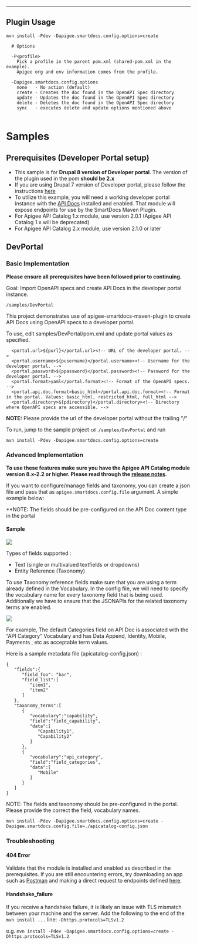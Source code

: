 ------------
Plugin Usage
------------
```
mvn install -Pdev -Dapigee.smartdocs.config.options=create

  # Options

  -P<profile>
    Pick a profile in the parent pom.xml (shared-pom.xml in the example).
    Apigee org and env information comes from the profile.

  -Dapigee.smartdocs.config.options
    none   - No action (default)
    create - Creates the doc found in the OpenAPI Spec directory
    update - Updates the doc found in the OpenAPI Spec directory
    delete - Deletes the doc found in the OpenAPI Spec directory
    sync   - executes delete and update options mentioned above
    
```


# Samples

## Prerequisites (Developer Portal setup)
- This sample is for **Drupal 8 version of Developer portal**. The version of the plugin used in the pom **should be 2.x**
- If you are using Drupal 7 version of Developer portal, please follow the instructions [here](https://github.com/apigee/apigee-smartdocs-maven-plugin/tree/master/samples/Drupal7)
- To utilize this example, you will need a working developer portal instance with the [API Docs](https://www.drupal.org/docs/8/modules/apigee-api-catalog/expose-rest-apis-to-interact-with-api-docs#s-prerequisites) installed and enabled. That module will expose endpoints for use by the SmartDocs Maven Plugin.
- For Apigee API Catalog 1.x module, use version 2.0.1 (Apigee API Catalog 1.x will be deprecated)
- For Apigee API Catalog 2.x module, use version 2.1.0 or later


## DevPortal

### Basic Implementation

**Please ensure all prerequisites have been followed prior to continuing.**

Goal: Import OpenAPI specs and create API Docs in the developer portal instance.

```
/samples/DevPortal
```

This project demonstrates use of apigee-smartdocs-maven-plugin to create API Docs using OpenAPI specs to a developer portal. 

To use, edit samples/DevPortal/pom.xml and update portal values as specified.

      <portal.url>${purl}</portal.url><!-- URL of the developer portal. --> 
      <portal.username>${pusername}</portal.username><!-- Username for the developer portal. -->
      <portal.password>${ppassword}</portal.password><!-- Password for the developer portal. -->
      <portal.format>yaml</portal.format><!-- Format of the OpenAPI specs. -->
      <portal.api.doc.format>basic_html</portal.api.doc.format><!-- Format in the portal. Values: basic_html, restricted_html, full_html -->
      <portal.directory>${pdirectory}</portal.directory><!-- Directory where OpenAPI specs are accessible. -->

**NOTE:** Please provide the url of the developer portal without the trailing "/" 

To run, jump to the sample project `cd /samples/DevPortal` and run 

`mvn install -Pdev -Dapigee.smartdocs.config.options=create`

### Advanced Implementation

**To use these features make sure you have the Apigee API Catalog module version 8.x-2.2 or higher.  Please read through the [release notes](https://www.drupal.org/project/apigee_api_catalog/releases/8.x-2.2).** 

If you want to configure/manage fields and taxonomy, you can create a json file and pass that as `apigee.smartdocs.config.file` argument. A simple example below:

**NOTE: The fields should be pre-configured on the API Doc content type in the portal

#### Sample

![](./media/screensho1.png)

Types of fields supported :
 - Text (single or multivalued textfields or dropdowns)
 - Entity Reference (Taxonomy)

To use Taxonomy reference fields make sure that you are using a term already defined in the Vocabulary. In the config file, we will need to specify the vocabulary name for every taxonomy field that is being used. Additionally we have to ensure that the JSONAPIs for the related taxonomy terms are enabled.

![](./media/screensho1.png)

For example, The default Categories field on API Doc is associated with the “API Category” Vocabulary and has Data Append, Identity, Mobile, Payments , etc as acceptable term values.

Here is a  sample metadata file (apicatalog-config.json) : 

```
{
   "fields":{
      "field_foo": "bar",
      "field_list":[
         "item1",
         "item2"
      ]
   },
   "taxonomy_terms":[
      {
         "vocabulary":"capability",
         "field":"field_capability",
         "data":[
            "Capability1",
            "Capability2"
         ]
      },
      {
         "vocabulary":"api_category",
         "field":"field_categories",
         "data":[
            "Mobile"
         ]
      }
   ]
}
```

NOTE: The fields and taxonomy should be pre-configured in the portal. Please provide the correct the field, vocabulary names.

`mvn install -Pdev -Dapigee.smartdocs.config.options=create -Dapigee.smartdocs.config.file=./apicatalog-config.json`


### Troubleshooting

#### 404 Error
Validate that the module is installed and enabled as described in the prerequisites. If you are still encountering errors, try downloading an app such as [Postman](https://www.getpostman.com/) and making a direct request to endpoints defined [here](https://www.drupal.org/docs/8/modules/apigee-api-catalog/expose-rest-apis-to-interact-with-api-docs#s-interacting-with-the-rest-api).

#### Handshake_failure
If you receive a handshake failure, it is likely an issue with TLS mismatch between your machine and the server. Add the following to the end of the `mvn install ...` line: `-Dhttps.protocols=TLSv1.2`

e.g. `mvn install -Pdev -Dapigee.smartdocs.config.options=create -Dhttps.protocols=TLSv1.2` 
